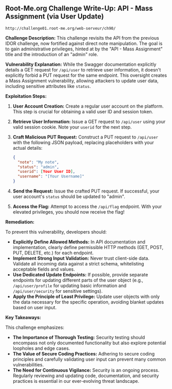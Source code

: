 
## Root-Me.org Challenge Write-Up: API - Mass Assignment (via User Update)
`http://challenge01.root-me.org/web-serveur/ch90/`

**Challenge Description:** This challenge revisits the API from the previous IDOR challenge, now fortified against direct note manipulation. The goal is to gain administrative privileges, hinted at by the "API - Mass Assignment" title and the introduction of an "admin" role.

**Vulnerability Explanation:** While the Swagger documentation explicitly details a GET request for `/api/user` to retrieve user information, it doesn't explicitly forbid a PUT request for the same endpoint. This oversight creates a Mass Assignment vulnerability, allowing attackers to update user data, including sensitive attributes like `status`.

**Exploitation Steps:**

1. **User Account Creation:** Create a regular user account on the platform. This step is crucial for obtaining a valid user ID and session token.

2. **Retrieve User Information:** Issue a GET request to `/api/user` using your valid session cookie. Note your `userid` for the next step. 

3. **Craft Malicious PUT Request:** Construct a PUT request to `/api/user` with the following JSON payload, replacing placeholders with your actual details:

   ```json
   {
     "note": "My note",
     "status": "admin",
     "userid": [Your User ID],
     "username": "[Your Username]"
   }
   ```

4. **Send the Request:** Issue the crafted PUT request. If successful, your user account's `status` should be updated to "admin".

5. **Access the Flag:** Attempt to access the `/api/flag` endpoint. With your elevated privileges, you should now receive the flag!

**Remediation:**

To prevent this vulnerability, developers should:

* **Explicitly Define Allowed Methods:** In API documentation and implementation, clearly define permissible HTTP methods (GET, POST, PUT, DELETE, etc.) for each endpoint.
* **Implement Strong Input Validation:**  Never trust client-side data. Validate all incoming data against a strict schema, whitelisting acceptable fields and values. 
* **Use Dedicated Update Endpoints:**  If possible, provide separate endpoints for updating different parts of the user object (e.g., `/api/user/profile` for updating basic information and `/api/user/security` for sensitive settings).
* **Apply the Principle of Least Privilege:** Update user objects with only the data necessary for the specific operation, avoiding blanket updates based on user input.

**Key Takeaways:**

This challenge emphasizes:

* **The Importance of Thorough Testing:** Security testing should encompass not only documented functionality but also explore potential loopholes and edge cases.
* **The Value of Secure Coding Practices:** Adhering to secure coding principles and carefully validating user input can prevent many common vulnerabilities.
* **The Need for Continuous Vigilance:** Security is an ongoing process. Regularly reviewing and updating code, documentation, and security practices is essential in our ever-evolving threat landscape. 

